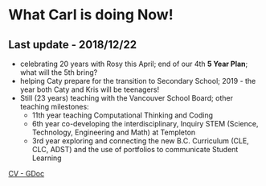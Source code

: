 # What Carl is doing Now!
## Last update - 2018/12/22

- celebrating 20 years with Rosy this April; end of our 4th __5 Year Plan__; what will the 5th bring?
- helping Caty prepare for the transition to Secondary School; 2019 - the year both Caty and Kris will be teenagers!
- Still (23 years) teaching with the Vancouver School Board; other teaching milestones:
    - 11th year teaching Computational Thinking and Coding
    - 6th year co-developing the interdisciplinary, Inquiry STEM (Science, Technology, Engineering and Math) at Templeton 
    - 3rd year exploring and connecting the new B.C. Curriculum (CLE, CLC, ADST) and the use of portfolios to communicate Student Learning



[CV - GDoc](https://drive.google.com/drive/folders/107eXgvmgQ0HCgFxKUizSwrPDty5x--6s?usp=sharing)


